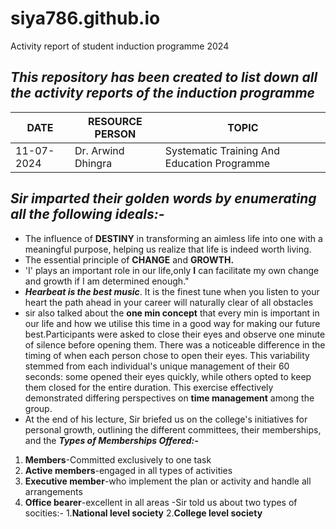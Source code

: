 # siya786.github.io
Activity report of student induction programme 2024
## ***This repository has been created to list down all the activity reports of the induction programme*** ##

| DATE | RESOURCE PERSON | TOPIC |
| --- | --- | --- |
| 11-07-2024 | Dr. Arwind Dhingra | Systematic Training And Education Programme |
## ***Sir imparted their golden words by enumerating all the following ideals:-*** ##
 - The influence of **DESTINY** in transforming an aimless life into one with a meaningful purpose, helping us realize that life is indeed worth living.
- The essential principle of **CHANGE** and **GROWTH.**
- 'I' plays an important role in our life,only **I** can facilitate my own change and growth if I am determined enough."
- ***Hearbeat is the best music***. It is the finest tune when you listen to your heart the path ahead in your career will naturally clear of all obstacles
- sir also talked about the **one min concept** that every min is important in our life and how we utilise this time in a good way for making our future best.Participants were asked to close their eyes and observe one minute of silence before opening them. There was a noticeable difference in the timing of when each person chose to open their eyes. This variability stemmed from each individual's unique management of their 60 seconds: some opened their eyes quickly, while others opted to keep them closed for the entire duration. This exercise effectively demonstrated differing perspectives on **time management** among the group.
- At the end of his lecture, Sir briefed us on the college's initiatives for personal growth, outlining the different committees, their memberships, and the ***Types of Memberships Offered:-***
1. **Members**-Committed exclusively to one task
2. **Active members**-engaged in all types of activities
3. **Executive member**-who implement the plan or activity and handle all arrangements
4. **Office bearer**-excellent in all areas
   -Sir told us about two types of socities:-
   1.**National level society**
   2.**College level society**












  







